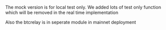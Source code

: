 The mock version is for local test only.
We added lots of test only function which will be removed in the real time implementation

Also the btcrelay is in seperate module in mainnet deployment


